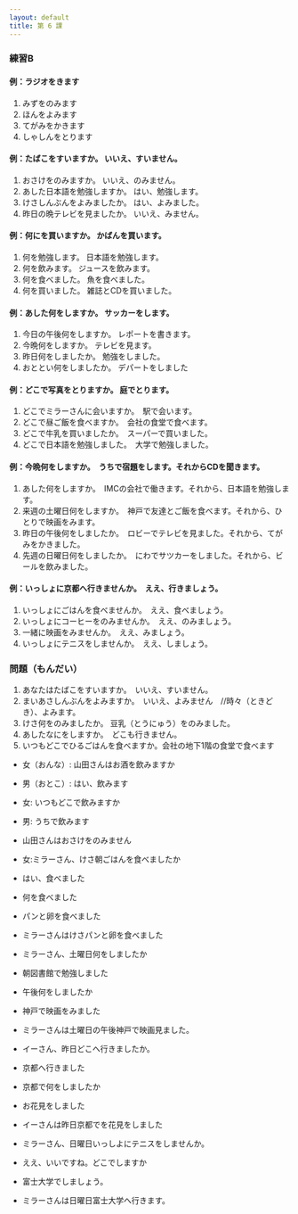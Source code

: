 ```yaml
---
layout: default
title: 第 6 課
---
```


### 練習B

#### 例：ラジオをきます

1. みずをのみます
2. ほんをよみます
3. てがみをかきます
4. しゃしんをとります

#### 例：たばこをすいますか。    いいえ、すいません。

1. おさけをのみますか。    いいえ、のみません。
2. あした日本語を勉強しますか。    はい、勉強します。
3. けさしんぶんをよみましたか。    はい、よみました。
4. 昨日の晩テレビを見ましたか。    いいえ、みません。

#### 例：何にを買いますか。    かばんを買います。

1. 何を勉強します。    日本語を勉強します。
2. 何を飲みます。    ジュースを飲みます。
3. 何を食べました。    魚を食べました。
4. 何を買いました。    雑誌とCDを買いました。

#### 例：あした何をしますか。    サッカーをします。

1. 今日の午後何をしますか。    レポートを書きます。
2. 今晩何をしますか。    テレビを見ます。
3. 昨日何をしましたか。    勉強をしました。
4. おととい何をしましたか。    デパートをしました

#### 例：どこで写真をとりますか。    庭でとります。

1. どこでミラーさんに会いますか。　駅で会います。
2. どこで昼ご飯を食べますか。　会社の食堂で食べます。
3. どこで牛乳を買いましたか。　スーパーで買いました。
4. どこで日本語を勉強しました。　大学で勉強しました。

#### 例：今晩何をしますか。　うちで宿題をします。それからCDを聞きます。

1. あした何をしますか。　IMCの会社で働きます。それから、日本語を勉強します。
2. 来週の土曜日何をしますか。　神戸で友達とご飯を食べます。それから、ひとりで映画をみます。
3. 昨日の午後何をしましたか。　ロビーでテレビを見ました。それから、てがみをかきました。
4. 先週の日曜日何をしましたか。　にわでサツカーをしました。それから、ビールを飲みました。

#### 例：いっしょに京都へ行きませんか。　ええ、行きましょう。

1. いっしょにごはんを食べませんか。　ええ、食べましょう。
2. いっしょにコーヒーをのみませんか。　ええ、のみましょう。
3. 一緒に映画をみませんか。　ええ、みましょう。
4. いっしょにテニスをしませんか。　ええ、しましょう。

### 問題（もんだい）

1. あなたはたばこをすいますか。　いいえ、すいません。
2. まいあさしんぶんをよみますか。　いいえ、よみません　//時々（ときどき）、よみます。
3. けさ何をのみましたか。 豆乳（とうにゅう）をのみました。
4. あしたなにをしますか。　どこも行きません。
5. いつもどこでひるごはんを食べますか。会社の地下1階の食堂で食べます

* 女（おんな）: 山田さんはお酒を飲みますか
* 男（おとこ）: はい、飲みます
* 女: いつもどこで飲みますか
* 男: うちで飲みます
* 山田さんはおさけをのみません

* 女:ミラーさん、けさ朝ごはんを食べましたか
* はい、食べました
* 何を食べました
* パンと卵を食べました
* ミラーさんはけさパンと卵を食べました

* ミラーさん、土曜日何をしましたか
* 朝図書館で勉強しました
* 午後何をしましたか
* 神戸で映画をみました
* ミラーさんは土曜日の午後神戸で映画見ました。

* イーさん、昨日どこへ行きましたか。
* 京都へ行きました
* 京都で何をしましたか
* お花見をしました
* イーさんは昨日京都でを花見をしました

* ミラーさん、日曜日いっしよにテニスをしませんか。
* ええ、いいですね。どこでしますか
* 富士大学でしましょう。
* ミラーさんは日曜日富士大学へ行きます。